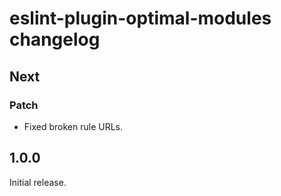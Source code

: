 # eslint-plugin-optimal-modules changelog

## Next

### Patch

- Fixed broken rule URLs.

## 1.0.0

Initial release.
